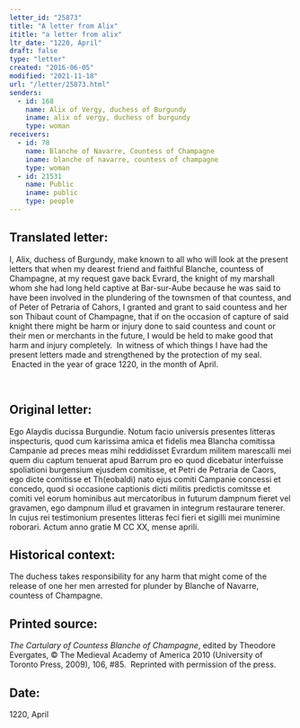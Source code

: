 ```yaml
---
letter_id: "25873"
title: "A letter from Alix"
ititle: "a letter from alix"
ltr_date: "1220, April"
draft: false
type: "letter"
created: "2016-06-05"
modified: "2021-11-18"
url: "/letter/25873.html"
senders:
  - id: 168
    name: Alix of Vergy, duchess of Burgundy
    iname: alix of vergy, duchess of burgundy
    type: woman
receivers:
  - id: 78
    name: Blanche of Navarre, Countess of Champagne
    iname: blanche of navarre, countess of champagne
    type: woman
  - id: 21531
    name: Public
    iname: public
    type: people
---
```

<h2> Translated letter:</h2><p>I, Alix, duchess of Burgundy, make known to all who will look at the present letters that when my dearest friend and faithful Blanche, countess of Champagne, at my request gave back Evrard, the knight of my marshall whom she had long held captive at Bar-sur-Aube because he was said to have been involved in the plundering of the townsmen of that countess, and of Peter of Petraria of Cahors, I granted and grant to said countess and her son Thibaut count of Champagne, that if on the occasion of capture of said knight there might be harm or injury done to said countess and count or their men or merchants in the future, I would be held to make good that harm and injury completely.&nbsp; In witness of which things I have had the present letters made and strengthened by the protection of my seal. &nbsp;Enacted in the year of grace 1220, in the month of April.</p><p>&nbsp;</p><h2 class="mt-4"> Original letter:</h2><p>Ego Alaydis ducissa Burgundie. Notum facio universis presentes litteras inspecturis, quod cum karissima amica et fidelis mea Blancha comitissa Campanie ad preces meas mihi reddidisset Evrardum militem marescalli mei quem diu captum tenuerat apud Barrum pro eo quod dicebatur interfuisse spoliationi burgensium ejusdem comitisse, et Petri de Petraria de Caors, ego dicte comitisse et Th(eobaldi) nato ejus comiti Campanie concessi et concedo, quod si occasione captionis dicti militis predictis comitsse et comiti vel eorum hominibus aut mercatoribus in futurum dampnum fieret vel gravamen, ego dampnum illud et gravamen in integrum restaurare tenerer. In cujus rei testimonium presentes litteras feci fieri et sigilli mei munimine roborari. Actum anno gratie M CC XX, mense aprili.</p><h2 class="mt-4"> Historical context:</h2><p>The duchess takes responsibility for any harm that might come of the release of one her men arrested for plunder by Blanche of Navarre, countess of Champagne.</p><h2 class="mt-4"> Printed source:</h2><p><i>The Cartulary of Countess Blanche of Champagne</i>, edited by Theodore Evergates, © The Medieval Academy of America 2010 (University of Toronto Press, 2009), 106, #85.&nbsp; Reprinted with permission of the press.</p><h2 class="mt-4"> Date:</h2>1220, April